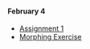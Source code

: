 #### February 4

* [Assignment 1](http://eccentric.missouristate.edu/class/CSC-545-645/001/_Download/AssignmentDescriptions/Asn1.docx)
* [Morphing Exercise](/exercises/morph/morph.pde)
